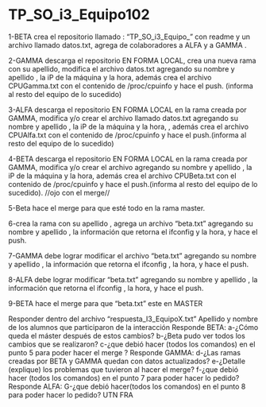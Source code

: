 # TP_SO_i3_Equipo102

1-BETA crea el repositorio llamado : “TP_SO_i3_Equipo_” con readme y un archivo
llamado datos.txt, agrega de colaboradores a ALFA y a GAMMA .

2-GAMMA descarga el repositorio EN FORMA LOCAL, crea una nueva rama con su apellido,
modifica el archivo datos.txt agregando su nombre y apellido , la iP de la máquina y la
hora, además crea el archivo CPUGamma.txt con el contenido de /proc/cpuinfo y hace
el push. (informa al resto del equipo de lo sucedido)

3-ALFA descarga el repositorio EN FORMA LOCAL en la rama creada por GAMMA, modifica
y/o crear el archivo llamado datos.txt agregando su nombre y apellido , la iP de la
máquina y la hora, , además crea el archivo CPUAlfa.txt con el contenido de
/proc/cpuinfo y hace el push.(informa al resto del equipo de lo sucedido)

4-BETA descarga el repositorio EN FORMA LOCAL en la rama creada por GAMMA, modifica
y/o crear el archivo agregando su nombre y apellido , la iP de la máquina y la hora,
además crea el archivo CPUBeta.txt con el contenido de /proc/cpuinfo y hace el
push.(informa al resto del equipo de lo sucedido).
//ojo con el merge//

5-Beta hace el merge para que esté todo en la rama master.

6-crea la rama con su apellido , agrega un archivo “beta.txt” agregando su nombre y
apellido , la información que retorna el ifconfig y la hora, y hace el push.

7-GAMMA debe lograr modificar el archivo “beta.txt” agregando su nombre y apellido , la
información que retorna el ifconfig , la hora, y hace el push.

8-ALFA debe lograr modificar “beta.txt” agregando su nombre y apellido , la información
que retorna el ifconfig , la hora, y hace el push.

9-BETA hace el merge para que “beta.txt” este en MASTER

Responder dentro del archivo “respuesta_I3_EquipoX.txt”
Apellido y nombre de los alumnos que participaron de la interacción
Responde BETA:
a-¿Cómo queda el máster después de estos cambios?
b-¿Beta pudo ver todos los cambios que se realizaron?
c-¿que debió hacer (todos los comandos) en el punto 5 para poder hacer el merge ?
Responde GAMMA:
d-¿Las ramas creadas por BETA y GAMMA quedan con datos actualizados?
e-¿Detalle (explique) los problemas que tuvieron al hacer el merge?
f-¿que debió hacer (todos los comandos) en el punto 7 para poder hacer lo pedido?
Responde ALFA:
G-¿que debió hacer(todos los comandos) en el punto 8 para poder hacer lo pedido?
UTN FRA
